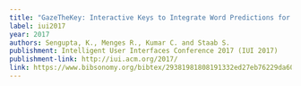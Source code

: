 ```yaml
---
title: "GazeTheKey: Interactive Keys to Integrate Word Predictions for Gaze-based Text Entry"
label: iui2017
year: 2017
authors: Sengupta, K., Menges R., Kumar C. and Staab S.
publishment: Intelligent User Interfaces Conference 2017 (IUI 2017)
publishment-link: http://iui.acm.org/2017/
link: https://www.bibsonomy.org/bibtex/29381981808191332ed27eb76229da605
---
```

